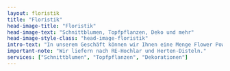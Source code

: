 ```yaml
---
layout: floristik
title: "Floristik"
head-image-title: "Floristik"
head-image-text: "Schnittblumen, Topfpflanzen, Deko und mehr"
head-image-style-class: "head-image-floristik"
intro-text: "In unserem Geschäft können wir Ihnen eine Menge Flower Power bieten. Ob es der Blumenstrauß für die Frau, der Dekogegenstand für die Mutter oder eine Topfpflanze für Sie sein soll, bei uns werden Sie fündig. Durch jahrelange Erfahrung sind wir in der Lage die rotesten Rosen und die leuchtendsten Sonnenblumen anzubauen. Lorem ipsum dolor sit amet, consetetur sadipscing elitr, sed diam nonumy eirmod tempor invidunt ut labore et dolore magna aliquyam erat, sed diam voluptua. At vero eos et accusam et justo duo dolores et ea rebum. Stet clita kasd gubergren, no sea takimata sanctus est Lorem ipsum dolor sit amet. Lorem ipsum dolor sit amet, consetetur sadipscing elitr, sed diam nonumy eirmod tempor invidunt ut labore et dolore magna aliquyam erat, sed diam voluptua. At vero eos et accusam et justo duo dolores et ea rebum. Stet clita kasd gubergren, no sea takimata sanctus est Lorem ipsum dolor sit amet."
important-note: "Wir liefern nach RE-Hochlar und Herten-Disteln."
services: ["Schnittblumen", "Topfpflanzen", "Dekorationen"]
---
```


